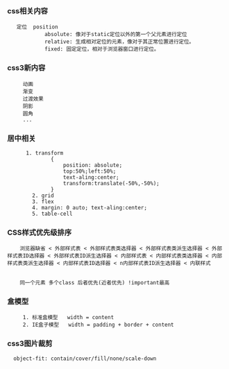###    css相关内容

       定位  position
                absolute: 像对于static定位以外的第一个父元素进行定位
                relative: 生成相对定位的元素，像对于其正常位置进行定位。
                fixed: 固定定位，相对于浏览器窗口进行定位。


###   css3新内容
         动画
         渐变
         过渡效果
         阴影
         圆角
         ...

###   居中相关
          1. transform  
                  {
                      position: absolute;
                      top:50%;left:50%;
                      text-aling:center;
                      transform:translate(-50%,-50%);
                  }
            2. grid
            3. flex
            4. margin: 0 auto; text-aling:center;
            5. table-cell



 ###  CSS样式优先级排序 

        浏览器缺省 < 外部样式表 < 外部样式表类选择器 < 外部样式表类派生选择器 < 外部样式表ID选择器 < 外部样式表ID派生选择器 < 内部样式表 < 内部样式表类选择器 < 内部样式表类派生选择器 < 内部样式表ID选择器 < n内部样式表ID派生选择器 < 内联样式 


        同一个元素 多个class 后者优先(近者优先) !important最高




 ###  盒模型   
 
         1. 标准盒模型   width = content
         2. IE盒子模型   width = padding + border + content


 ### css3图片裁剪


      object-fit: contain/cover/fill/none/scale-down
          